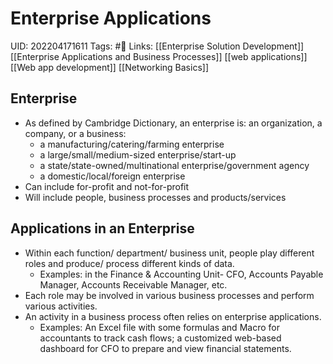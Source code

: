 # Enterprise Applications
UID: 202204171611
Tags: #🌲 
Links: [[Enterprise Solution Development]] [[Enterprise Applications and Business Processes]] [[web applications]] [[Web app development]] [[Networking Basics]]

## Enterprise

- As defined by Cambridge Dictionary, an enterprise is: an organization, a company, or a business:
    - a manufacturing/catering/farming enterprise
    - a large/small/medium-sized enterprise/start-up
    - a state/state-owned/multinational enterprise/government agency
    - a domestic/local/foreign enterprise
- Can include for-profit and not-for-profit
- Will include people, business processes and products/services

## Applications in an Enterprise

- Within each function/ department/ business unit, people play different roles and produce/ process different kinds of data.
    - Examples: in the Finance & Accounting Unit- CFO, Accounts Payable Manager, Accounts Receivable Manager, etc.
- Each role may be involved in various business processes and perform various activities.
- An activity in a business process often relies on enterprise applications.
    - Examples: An Excel file with some formulas and Macro for accountants to track cash flows; a customized web-based dashboard for CFO to prepare and view financial statements.
